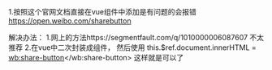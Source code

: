 1.按照这个官网文档直接在vue组件中添加是有问题的会报错   https://open.weibo.com/sharebutton

解决办法：  1.网上的方法https://segmentfault.com/q/1010000006087607   不太推荐
		   2.在vue中二次封装成组件，  然后使用  this.$ref.document.innerHTML = <wb:share-button></wb:share-button>   这样就是可以了
